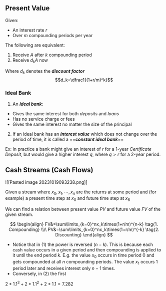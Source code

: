 ## Present Value
Given:
- An interest rate $r$
- Over $m$ compounding periods per year

The following are equivalent:
1. Receive $A$ after $k$ compounding period
2. Receive $d_kA$ now

Where $d_k$ denotes the ***discount factor***
$$d_k=\dfrac1{(1+r/m)^k}$$
### Ideal Bank
1. An ***ideal bank***:
- Gives the same interest for both *deposits* and *loans*
- Has no service charge or fees
- Gives the same interest no matter the size of the principal

2. If an ideal bank has an ***interest value*** which does not change over the period of time, it is called a ==***constant ideal bank***==

Ex: In practice a bank might give an interest of $r$ for a 1-year *Certificate Deposit*, but would give a higher interest $q$, where $q>r$ for a 2-year period.

## Cash Streams (Cash Flows)
![[Pasted image 20231019093238.png]]

Given a stream where $x_0, x_1, \cdots, x_n$ are the returns at some period and (for example) a present time step at $x_0$ and future time step at $x_6$

We can find a relation between present value $PV$ and future value $FV$ of the given stream.

$$
\begin{align}
FV&=\sum\limits_{k=0}^nx_k\times(1+r/m)^{n-k} \tag{1. Compounding}
\\\\
PV&=\sum\limits_{k=0}^nx_k\times(1+r/m)^{-k} \tag{2. Discounting}
\end{align}
$$
- Notice that in (1) the power is reversed ($n-k$). This is because each cash value occurs in a given period and then compounding is applied to it until the end period $k$. E.g. the value $x_0$ occurs in time period 0 and gets compounded at all $n$ compounding periods. The value $x_1$ occurs 1 period later and receives interest only $n-1$ times.
- Conversely, in (2) the first 

$2*1.1^3 + 2*1.1^2 + 2*1.1 = 7.282$

